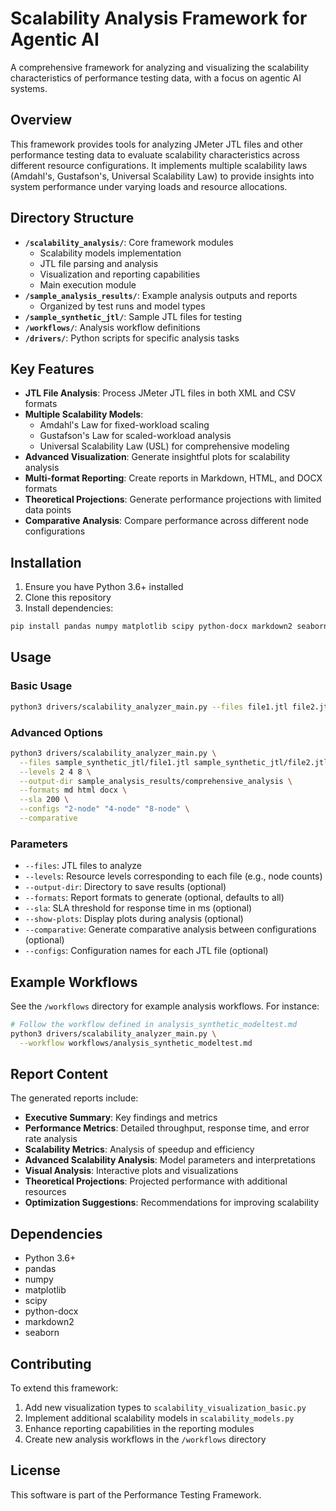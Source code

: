 # Scalability Analysis Framework for Agentic AI

A comprehensive framework for analyzing and visualizing the scalability characteristics of performance testing data, with a focus on agentic AI systems.

## Overview

This framework provides tools for analyzing JMeter JTL files and other performance testing data to evaluate scalability characteristics across different resource configurations. It implements multiple scalability laws (Amdahl's, Gustafson's, Universal Scalability Law) to provide insights into system performance under varying loads and resource allocations.

## Directory Structure

- **`/scalability_analysis/`**: Core framework modules
  - Scalability models implementation
  - JTL file parsing and analysis
  - Visualization and reporting capabilities
  - Main execution module
- **`/sample_analysis_results/`**: Example analysis outputs and reports
  - Organized by test runs and model types
- **`/sample_synthetic_jtl/`**: Sample JTL files for testing
- **`/workflows/`**: Analysis workflow definitions
- **`/drivers/`**: Python scripts for specific analysis tasks

## Key Features

- **JTL File Analysis**: Process JMeter JTL files in both XML and CSV formats
- **Multiple Scalability Models**:
  - Amdahl's Law for fixed-workload scaling
  - Gustafson's Law for scaled-workload analysis
  - Universal Scalability Law (USL) for comprehensive modeling
- **Advanced Visualization**: Generate insightful plots for scalability analysis
- **Multi-format Reporting**: Create reports in Markdown, HTML, and DOCX formats
- **Theoretical Projections**: Generate performance projections with limited data points
- **Comparative Analysis**: Compare performance across different node configurations

## Installation

1. Ensure you have Python 3.6+ installed
2. Clone this repository
3. Install dependencies:

```bash
pip install pandas numpy matplotlib scipy python-docx markdown2 seaborn
```

## Usage

### Basic Usage

```bash
python3 drivers/scalability_analyzer_main.py --files file1.jtl file2.jtl --levels 2 4 --output-dir sample_analysis_results/new_analysis
```

### Advanced Options

```bash
python3 drivers/scalability_analyzer_main.py \
  --files sample_synthetic_jtl/file1.jtl sample_synthetic_jtl/file2.jtl sample_synthetic_jtl/file3.jtl \
  --levels 2 4 8 \
  --output-dir sample_analysis_results/comprehensive_analysis \
  --formats md html docx \
  --sla 200 \
  --configs "2-node" "4-node" "8-node" \
  --comparative
```

### Parameters

- `--files`: JTL files to analyze
- `--levels`: Resource levels corresponding to each file (e.g., node counts)
- `--output-dir`: Directory to save results (optional)
- `--formats`: Report formats to generate (optional, defaults to all)
- `--sla`: SLA threshold for response time in ms (optional)
- `--show-plots`: Display plots during analysis (optional)
- `--comparative`: Generate comparative analysis between configurations (optional)
- `--configs`: Configuration names for each JTL file (optional)

## Example Workflows

See the `/workflows` directory for example analysis workflows. For instance:

```bash
# Follow the workflow defined in analysis_synthetic_modeltest.md
python3 drivers/scalability_analyzer_main.py \
  --workflow workflows/analysis_synthetic_modeltest.md
```

## Report Content

The generated reports include:

- **Executive Summary**: Key findings and metrics
- **Performance Metrics**: Detailed throughput, response time, and error rate analysis
- **Scalability Metrics**: Analysis of speedup and efficiency
- **Advanced Scalability Analysis**: Model parameters and interpretations
- **Visual Analysis**: Interactive plots and visualizations
- **Theoretical Projections**: Projected performance with additional resources
- **Optimization Suggestions**: Recommendations for improving scalability

## Dependencies

- Python 3.6+
- pandas
- numpy
- matplotlib
- scipy
- python-docx
- markdown2
- seaborn

## Contributing

To extend this framework:

1. Add new visualization types to `scalability_visualization_basic.py`
2. Implement additional scalability models in `scalability_models.py`
3. Enhance reporting capabilities in the reporting modules
4. Create new analysis workflows in the `/workflows` directory

## License

This software is part of the Performance Testing Framework.
